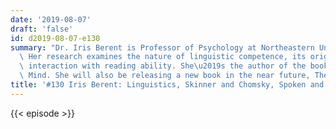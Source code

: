 ```yaml
---
date: '2019-08-07'
draft: 'false'
id: d2019-08-07-e130
summary: "Dr. Iris Berent is Professor of Psychology at Northeastern University, US.\
  \ Her research examines the nature of linguistic competence, its origins, and its\
  \ interaction with reading ability. She\u2019s the author of the book The Phonological\
  \ Mind. She will also be releasing a new book in the near future, The Blind Storyteller.&nbsp;"
title: '#130 Iris Berent: Linguistics, Skinner and Chomsky, Spoken and Written Language'
---
```

{{< episode >}}
